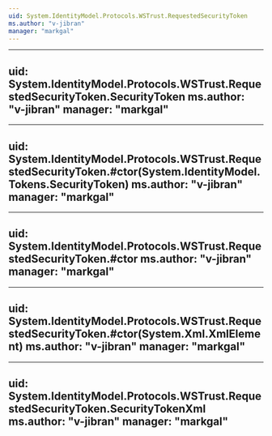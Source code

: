 ```yaml
---
uid: System.IdentityModel.Protocols.WSTrust.RequestedSecurityToken
ms.author: "v-jibran"
manager: "markgal"
---
```


---
uid: System.IdentityModel.Protocols.WSTrust.RequestedSecurityToken.SecurityToken
ms.author: "v-jibran"
manager: "markgal"
---

---
uid: System.IdentityModel.Protocols.WSTrust.RequestedSecurityToken.#ctor(System.IdentityModel.Tokens.SecurityToken)
ms.author: "v-jibran"
manager: "markgal"
---

---
uid: System.IdentityModel.Protocols.WSTrust.RequestedSecurityToken.#ctor
ms.author: "v-jibran"
manager: "markgal"
---

---
uid: System.IdentityModel.Protocols.WSTrust.RequestedSecurityToken.#ctor(System.Xml.XmlElement)
ms.author: "v-jibran"
manager: "markgal"
---

---
uid: System.IdentityModel.Protocols.WSTrust.RequestedSecurityToken.SecurityTokenXml
ms.author: "v-jibran"
manager: "markgal"
---
